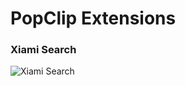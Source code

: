 # PopClip Extensions

### Xiami Search
![Xiami Search](https://du26vw.blu.livefilestore.com/y2ptETPGCj0NK47PayXISgVqcYe9GGhggsCGVCY9UYkH8DpGhb0NThy676-FQyQa4ZvbyM-uDFo32SS2BUoQWciNxkmM4jtUYwzE70cm6hvweh4xHA4FUXpy2R9fm9RNk7b/xiami-search.png)